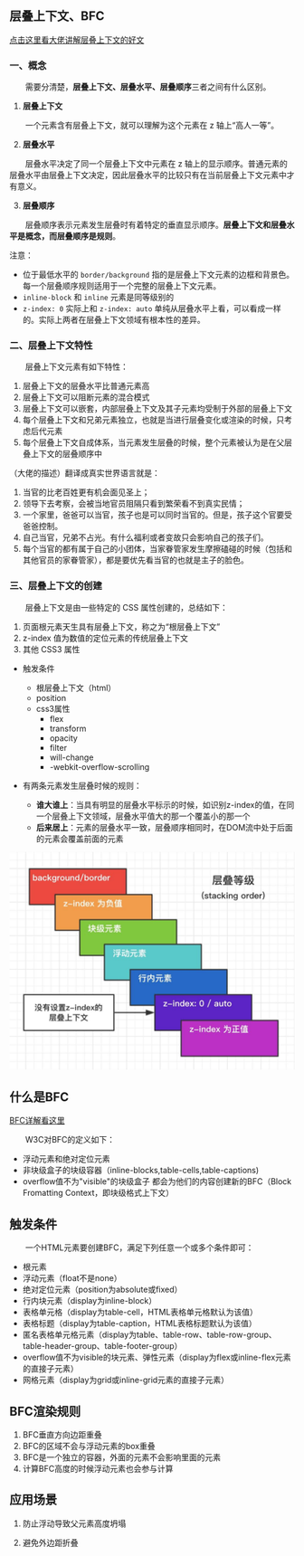 ## **层叠上下文、BFC**

[点击这里看大佬讲解层叠上下文的好文](https://www.zhangxinxu.com/wordpress/2016/01/understand-css-stacking-context-order-z-index/)
### **一、概念**

&emsp;&emsp;需要分清楚，**层叠上下文、层叠水平、层叠顺序**三者之间有什么区别。

1. **层叠上下文**

&emsp;&emsp;一个元素含有层叠上下文，就可以理解为这个元素在 z 轴上“高人一等”。

2. **层叠水平**

&emsp;&emsp;层叠水平决定了同一个层叠上下文中元素在 z 轴上的显示顺序。普通元素的层叠水平由层叠上下文决定，因此层叠水平的比较只有在当前层叠上下文元素中才有意义。

3. **层叠顺序**

&emsp;&emsp;层叠顺序表示元素发生层叠时有着特定的垂直显示顺序。**层叠上下文和层叠水平是概念，而层叠顺序是规则**。

注意：
- 位于最低水平的 `border/background` 指的是层叠上下文元素的边框和背景色。每一个层叠顺序规则适用于一个完整的层叠上下文元素。
- `inline-block` 和 `inline` 元素是同等级别的
- `z-index: 0` 实际上和 `z-index: auto` 单纯从层叠水平上看，可以看成一样的。实际上两者在层叠上下文领域有根本性的差异。

### **二、层叠上下文特性**

&emsp;&emsp;层叠上下文元素有如下特性：
1. 层叠上下文的层叠水平比普通元素高
2. 层叠上下文可以阻断元素的混合模式
3. 层叠上下文可以嵌套，内部层叠上下文及其子元素均受制于外部的层叠上下文
4. 每个层叠上下文和兄弟元素独立，也就是当进行层叠变化或渲染的时候，只考虑后代元素
5. 每个层叠上下文自成体系，当元素发生层叠的时候，整个元素被认为是在父层叠上下文的层叠顺序中

（大佬的描述）翻译成真实世界语言就是：

1. 当官的比老百姓更有机会面见圣上；
2. 领导下去考察，会被当地官员阻隔只看到繁荣看不到真实民情；
3. 一个家里，爸爸可以当官，孩子也是可以同时当官的。但是，孩子这个官要受爸爸控制。
4. 自己当官，兄弟不占光。有什么福利或者变故只会影响自己的孩子们。
5. 每个当官的都有属于自己的小团体，当家眷管家发生摩擦磕碰的时候（包括和其他官员的家眷管家），都是要优先看当官的也就是主子的脸色。

### **三、层叠上下文的创建**

&emsp;&emsp;层叠上下文是由一些特定的 CSS 属性创建的，总结如下：
1. 页面根元素天生具有层叠上下文，称之为“根层叠上下文”
2. z-index 值为数值的定位元素的传统层叠上下文
3. 其他 CSS3 属性




- 触发条件
    - 根层叠上下文（html）
    - position
    - css3属性
        - flex
        - transform
        - opacity
        - filter
        - will-change
        - -webkit-overflow-scrolling

- 有两条元素发生层叠时候的规则：
    - **谁大谁上**：当具有明显的层叠水平标示的时候，如识别z-index的值，在同一个层叠上下文领域，层叠水平值大的那一个覆盖小的那一个
    - **后来居上**：元素的层叠水平一致，层叠顺序相同时，在DOM流中处于后面的元素会覆盖前面的元素

![avatar](./img/stacking-order.png)

## **什么是BFC**

[BFC详解看这里](https://www.zhangxinxu.com/wordpress/2015/02/css-deep-understand-flow-bfc-column-two-auto-layout/)

&emsp;&emsp;W3C对BFC的定义如下：
- 浮动元素和绝对定位元素
- 非块级盒子的块级容器（inline-blocks,table-cells,table-captions)
- overflow值不为"visible"的块级盒子
都会为他们的内容创建新的BFC（Block Fromatting Context，即块级格式上下文）

## **触发条件**

&emsp;&emsp;一个HTML元素要创建BFC，满足下列任意一个或多个条件即可：
- 根元素
- 浮动元素（float不是none）
- 绝对定位元素（position为absolute或fixed）
- 行内块元素（display为inline-block）
- 表格单元格（display为table-cell，HTML表格单元格默认为该值）
- 表格标题（display为table-caption，HTML表格标题默认为该值）
- 匿名表格单元格元素（display为table、table-row、table-row-group、table-header-group、table-footer-group）
- overflow值不为visible的块元素、弹性元素（display为flex或inline-flex元素的直接子元素）
- 网格元素（display为grid或inline-grid元素的直接子元素）

## **BFC渲染规则**

1. BFC垂直方向边距重叠
2. BFC的区域不会与浮动元素的box重叠
3. BFC是一个独立的容器，外面的元素不会影响里面的元素
4. 计算BFC高度的时候浮动元素也会参与计算

## **应用场景**

1. 防止浮动导致父元素高度坍塌


2. 避免外边距折叠

